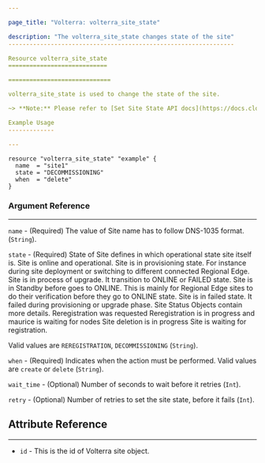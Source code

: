 ```yaml
---

page_title: "Volterra: volterra_site_state"

description: "The volterra_site_state changes state of the site"
----------------------------------------------------------------

Resource volterra_site_state
============================

=============================

volterra_site_state is used to change the state of the site.

~> **Note:** Please refer to [Set Site State API docs](https://docs.cloud.f5.com/docs/api/site#operation/ves.io.schema.site.CustomStateAPI.SetState) to learn more

Example Usage
-------------

---
```


```hcl
resource "volterra_site_state" "example" {
  name  = "site1"
  state = "DECOMMISSIONING"
  when  = "delete"
}

```

### Argument Reference

---

`name` - (Required) The value of Site name has to follow DNS-1035 format. (`String`).

`state` - (Required) State of Site defines in which operational state site itself is. Site is online and operational. Site is in provisioning state. For instance during site deployment or switching to different connected Regional Edge. Site is in process of upgrade. It transition to ONLINE or FAILED state. Site is in Standby before goes to ONLINE. This is mainly for Regional Edge sites to do their verification before they go to ONLINE state. Site is in failed state. It failed during provisioning or upgrade phase. Site Status Objects contain more details. Reregistration was requested Reregistration is in progress and maurice is waiting for nodes Site deletion is in progress Site is waiting for registration.

Valid values are `REREGISTRATION`, `DECOMMISSIONING` (`String`).

`when` - (Required) Indicates when the action must be performed. Valid values are `create` or `delete` (`String`).

`wait_time` - (Optional) Number of seconds to wait before it retries (`Int`).

`retry` - (Optional) Number of retries to set the site state, before it fails (`Int`).

Attribute Reference
-------------------

---

-	`id` - This is the id of Volterra site object.
